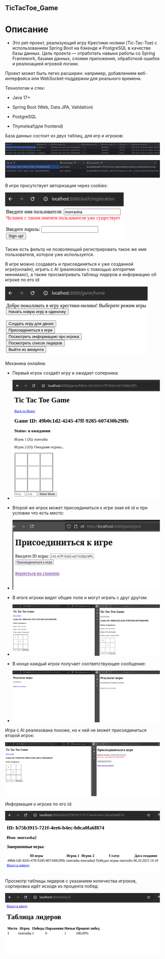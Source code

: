 ## TicTacToe_Game

# Описание

- Это pet-проект, реализующий игру Крестики-нолики (Tic-Tac-Toe) с использованием Spring Boot на бэкенде и PostgreSQL в качестве базы данных. Цель проекта — отработать навыки работы со Spring Framework, базами данных, слоями приложения, обработкой ошибок и реализацией игровой логики.

Проект может быть легко расширен: например, добавлением веб-интерфейса или WebSocket-поддержки для реального времени.

Технологии и стек:

- Java 17+

- Spring Boot (Web, Data JPA, Validation)

- PostgreSQL

- Thymeleaf(для frontend)

База данных состоит из двух таблиц, для игр и игроков:

 ![alt text](<Снимок экрана от 2025-10-06 19-07-59.png>)
 
 ![alt text](<Снимок экрана от 2025-10-06 19-09-52.png>)


В игре присутствует авторизация через cookies:

  ![alt text](<Снимок экрана от 2025-10-06 19-13-08.png>)

Также есть фильтр не позволяющий регистрировать такое же имя пользователя, которое уже используется.

В игре можно создавать и присоединяться к уже созданной игре(онлайн), играть с AI (реализован с помощью алгоритмя минимакс), а также просматривать таблицу лидеров и информацию об игроке по его id:

![alt text](<Снимок экрана от 2025-10-06 19-15-23.png>)

Механика онлайна:

- Первый игрок создаёт игру и ожидает соперника:

- ![alt text](<Снимок экрана от 2025-10-06 19-21-11.png>)

- Второй же игрок может присоединиться к игре зная её id и при условии что есть место:

- ![alt text](<Снимок экрана от 2025-10-06 19-22-08.png>)

- В итоге игроки видят общее поле и могут играть с друг другом:

- ![alt text](<Снимок экрана от 2025-10-06 19-23-12.png>)

- В конце каждый игрок получает соответствующее сообщение:

- ![alt text](<Снимок экрана от 2025-10-06 19-24-30.png>)


Игра с AI реализована похоже, но к ней не может присоединиться второй игрок:

![alt text](<Снимок экрана от 2025-10-06 19-31-51.png>)

Информация о игроке по его id:

![alt text](<Снимок экрана от 2025-10-06 19-33-01.png>)

Просмотр таблицы лидеров с указанием количества игроков, сортировка идёт исходя из процента побед:

![alt text](<Снимок экрана от 2025-10-06 19-33-40.png>)


